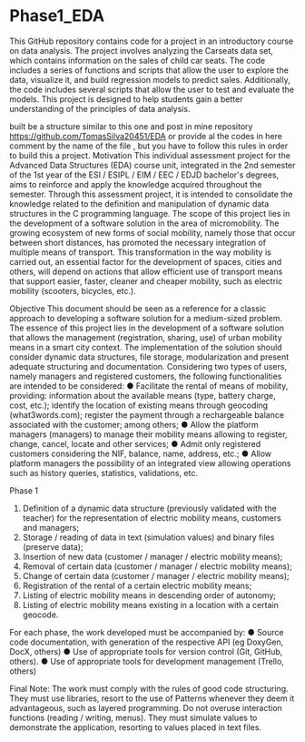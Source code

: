 # Phase1_EDA

This GitHub repository contains code for a project in an introductory course on data analysis. The project involves analyzing the Carseats data set, which contains information on the sales of child car seats. The code includes a series of functions and scripts that allow the user to explore the data, visualize it, and build regression models to predict sales. Additionally, the code includes several scripts that allow the user to test and evaluate the models. This project is designed to help students gain a better understanding of the principles of data analysis.

built be a structure similar to this one and post in mine repository https://github.com/TomasSilva20451/EDA or provide al the codes in here comment by the name of the file , but you have to follow this rules in order to build  this a project.
Motivation
This individual assessment project for the Advanced Data Structures (EDA) course unit, integrated in the 2nd semester of the 1st year of the ESI / ESIPL / EIM / EEC / EDJD bachelor's degrees, aims to reinforce and apply the knowledge acquired throughout the semester.
Through this assessment project, it is intended to consolidate the knowledge related to the definition and manipulation of dynamic data structures in the C programming language.
The scope of this project lies in the development of a software solution in the area of micromobility. The growing ecosystem of new forms of social mobility, namely those that occur between short distances, has promoted the necessary integration of multiple means of transport. This transformation in the way mobility is carried out, an essential factor for the development of spaces, cities and others, will depend on actions that allow efficient use of transport means that support easier, faster, cleaner and cheaper mobility, such as electric mobility (scooters, bicycles, etc.).

Objective
This document should be seen as a reference for a classic approach to developing a software solution for a medium-sized problem. The essence of this project lies in the development of a software solution that allows the management (registration, sharing, use) of urban mobility means in a smart city context. The implementation of the solution should consider dynamic data structures, file storage, modularization and present adequate structuring and documentation.
Considering two types of users, namely managers and registered customers, the following functionalities are intended to be considered:
● Facilitate the rental of means of mobility, providing: information about the available means (type, battery charge, cost, etc.); identify the location of existing means through geocoding (what3words.com); register the payment through a rechargeable balance associated with the customer; among others;
● Allow the platform managers (managers) to manage their mobility means allowing to register, change, cancel, locate and other services;
● Admit only registered customers considering the NIF, balance, name, address, etc.;
● Allow platform managers the possibility of an integrated view allowing operations such as history queries, statistics, validations, etc.

Phase 1
1. Definition of a dynamic data structure (previously validated with the teacher) for the representation of electric mobility means, customers and managers;
2. Storage / reading of data in text (simulation values) and binary files (preserve data);
3. Insertion of new data (customer / manager / electric mobility means);
4. Removal of certain data (customer / manager / electric mobility means);
5. Change of certain data (customer / manager / electric mobility means);
6. Registration of the rental of a certain electric mobility means;
7. Listing of electric mobility means in descending order of autonomy;
8. Listing of electric mobility means existing in a location with a certain geocode.

For each phase, the work developed must be accompanied by:
● Source code documentation, with generation of the respective API (eg DoxyGen, DocX, others)
● Use of appropriate tools for version control (Git, GitHub, others).
● Use of appropriate tools for development management (Trello, others)

Final Note: The work must comply with the rules of good code structuring. They must use libraries, resort to the use of Patterns whenever they deem it advantageous, such as layered programming. Do not overuse interaction functions (reading / writing, menus). They must simulate values to demonstrate the application, resorting to values placed in text files.
